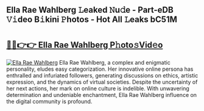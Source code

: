 ## Ella Rae Wahlberg 𝙻eaked 𝙽u𝚍e - Part-eDB 𝚅𝚒deo B𝚒kini 𝙿hotos - Hot All 𝙻eaks bC51M

# <h2><a href="http://ld4nq4.urlbe.top/?page=Ella+Rae+Wahlberg">🔗🔗👉👉 Ella Rae Wahlberg P𝚑oto𝚜Vid𝚎o</a></h2>

[![Ella Rae Wahlberg](https://i.imgur.com/eBuTRDB.gif)](http://ld4nq4.urlbe.top/?page=Ella+Rae+Wahlberg)
Ella Rae Wahlberg, a complex and enigmatic personality, eludes easy categorization. Her innovative online persona has enthralled and infuriated followers, generating discussions on ethics, artistic expression, and the dynamics of virtual societies. Despite the uncertainty of her next actions, her mark on online culture is indelible. With unwavering determination and undeniable enchantment, Ella Rae Wahlberg influence on the digital community is profound.
